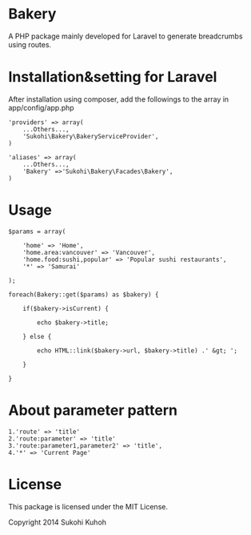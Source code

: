 Bakery
=====

A PHP package mainly developed for Laravel to generate breadcrumbs using routes.

Installation&setting for Laravel
====

After installation using composer, add the followings to the array in  app/config/app.php

    'providers' => array(  
        ...Others...,  
        'Sukohi\Bakery\BakeryServiceProvider', 
    )

    'aliases' => array(  
        ...Others...,  
        'Bakery' =>'Sukohi\Bakery\Facades\Bakery',
    )

Usage
====

	$params = array(
	
		'home' => 'Home',
		'home.area:vancouver' => 'Vancouver',
		'home.food:sushi,popular' => 'Popular sushi restaurants',
		'*' => 'Samurai'
	
	);

	foreach(Bakery::get($params) as $bakery) {
	
		if($bakery->isCurrent) {
	
			echo $bakery->title;
	
		} else {
	
			echo HTML::link($bakery->url, $bakery->title) .' &gt; ';
	
		}
	
	}

About parameter pattern
====

	1.'route' => 'title'
	2.'route:parameter' => 'title'
	3.'route:parameter1,parameter2' => 'title',
	4.'*' => 'Current Page'


License
====

This package is licensed under the MIT License.

Copyright 2014 Sukohi Kuhoh